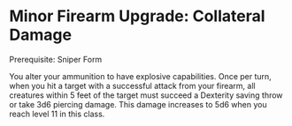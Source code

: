 # Minor Firearm Upgrade: Collateral Damage

Prerequisite: Sniper Form

You alter your ammunition to have explosive capabilities. Once per turn, when you hit a target with a successful attack from your firearm, all creatures within 5 feet of the target must succeed a Dexterity saving throw or take 3d6 piercing damage. This damage increases to 5d6 when you reach level 11 in this class.
